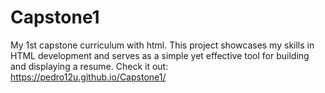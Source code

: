 # Capstone1
My 1st capstone curriculum with html.
This project showcases my skills in HTML development and serves as a simple yet effective tool for building and displaying a resume.
Check it out: https://pedro12u.github.io/Capstone1/
